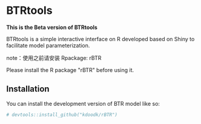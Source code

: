 # BTRtools

<!-- badges: start -->

<!-- badges: end -->

**This is the Beta version of BTRtools**

BTRtools is a simple interactive interface on R developed based on Shiny to facilitate model parameterization.

note：使用之前请安装 Rpackage: rBTR

Please install the R package "rBTR" before using it.


## Installation

You can install the development version of BTR model like so:

```r
# devtools::install_github("kdoodk/rBTR")
```

